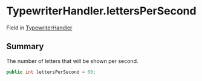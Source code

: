 # TypewriterHandler.lettersPerSecond

Field in [TypewriterHandler](/docs/api/csharp/yarn.unity.typewriterhandler.md)

## Summary


The number of letters that will be shown per second.


```csharp
public int lettersPerSecond = 60;
```

